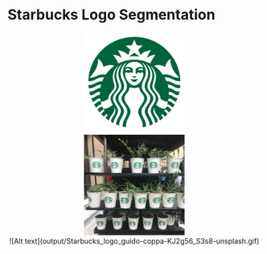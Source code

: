 # Starbucks Logo Segmentation

<div align="center">
    <img src="starbucks-logo.png" width="200" height="200">
</div>


<div align="center">
    <img src="output/Starbucks_logo_guido-coppa-KJ2g56_S3s8-unsplash.gif" width="200" height="200">
</div>

<div align="center">
    ![Alt text](output/Starbucks_logo_guido-coppa-KJ2g56_S3s8-unsplash.gif)
</div>



